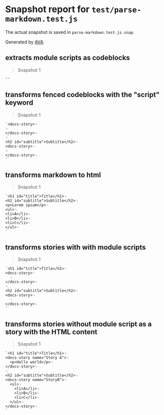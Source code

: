 # Snapshot report for `test/parse-markdown.test.js`

The actual snapshot is saved in `parse-markdown.test.js.snap`.

Generated by [AVA](https://ava.li).

## extracts module scripts as codeblocks

> Snapshot 1

    ''

## transforms fenced codeblocks with the "script" keyword

> Snapshot 1

    `<docs-story>␊
    ␊
    </docs-story>␊
    ␊
    <h2 id="subtitle">Subtitle</h2>␊
    <docs-story>␊
    ␊
    </docs-story>␊
    `

## transforms markdown to html

> Snapshot 1

    `<h1 id="title">Title</h1>␊
    <h2 id="subtitle">Subtitle</h2>␊
    <p>Lorem ipsum</p>␊
    <ul>␊
    <li>A</li>␊
    <li>B</li>␊
    <li>C</li>␊
    </ul>␊
    `

## transforms stories with with module scripts

> Snapshot 1

    `<h1 id="title">Title</h1>␊
    <docs-story>␊
      ␊
    </docs-story>␊
    ␊
    <h2 id="subtitle">Subtitle</h2>␊
    <docs-story>␊
      ␊
    </docs-story>␊
    `

## transforms stories without module script as a story with the HTML content

> Snapshot 1

    `<h1 id="title">Title</h1>␊
    <docs-story name="Story A">␊
      <p>Hello world</p>␊
    </docs-story>␊
    ␊
    <h2 id="subtitle">Subtitle</h2>␊
    <docs-story name="StoryB">␊
      <ul>␊
        <li>A</li>␊
        <li>B</li>␊
        <li>C</li>␊
      </ul>␊
    </docs-story>␊
    `
